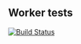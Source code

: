 ## Worker tests

[![Build Status](http://3.15.182.252:8080//buildStatus/icon?job=instavote%2Fworker-build)](http://3.144.115.73:8080/job/instavote/job/worker-build/)
